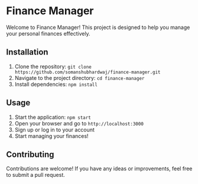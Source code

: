 # Finance Manager

Welcome to Finance Manager! This project is designed to help you manage your personal finances effectively.

## Installation

1. Clone the repository: `git clone https://github.com/somanshubhardwaj/finance-manager.git`
2. Navigate to the project directory: `cd finance-manager`
3. Install dependencies: `npm install`

## Usage

1. Start the application: `npm start`
2. Open your browser and go to `http://localhost:3000`
3. Sign up or log in to your account
4. Start managing your finances!

## Contributing

Contributions are welcome! If you have any ideas or improvements, feel free to submit a pull request.
